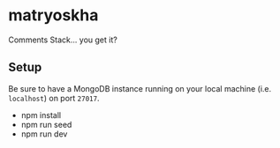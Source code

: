# matryoskha
Comments Stack... you get it?

## Setup
Be sure to have a MongoDB instance running on your local machine (i.e. `localhost`) on port `27017`.

* npm install
* npm run seed
* npm run dev